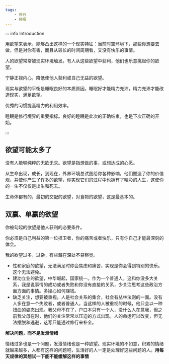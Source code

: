 ```yaml
---
tags:
    - 修行
    - 睡眠
---
```


::: info Introduction

用欲望来表示，能够凸出这样的一个现实特征：当前时空环境下，那些你想要去做，但是对你有害，而且从较长的时间周期看，又没有快乐的事情。

人的欲望常常被现实环境触发。有人从这些欲望中获利，他们也乐意挑起你的欲望。

宁静正视内心，降低使他人获利或自己无益的欲望。

现实与欲望的平衡是睡眠良好的本质原因。睡眠好才能精力充沛，精力充沛才能改造现实，满足欲望。

优秀的习惯提高精力的利用效率。

睡眠是修行境界的重要指标。良好的睡眠是此次的正确结束，也是下次正确的开始。

:::

## 欲望可能太多了

没有人能够纯粹的无欲无求。欲望是指想做的事，或想达成的心愿。

从生命出现，成长，到现在，外界环境总试图给你各种影响，他们塑造了你的价值观，并使你产生了许多的欲望，你实现它们的过程中也拥有了精彩的人生，这使你的一生不仅仅是出生和死去。

生命体都有的，最初的交配的欲望，对食物的欲望，这是最基本的。


## 双赢、单赢的欲望

你被勾起的欲望是他人获利的必要条件。

你必须是自己利益的第一位捍卫者，你的痛苦或者快乐，只有你自己才能最深刻的体会。

我的欲望过多，过杂，有些藏在深处不易察觉。

- 性和家庭的欲望，无法满足时你会焦虑和痛苦，实现是你会得到特别的快乐。这个无法避免。
- 建功立业的欲望，中华崛起，国家统一。作为一个普通人，这和你没多大关系，我是说事情的成功或者失败和你没有直接的关系，少关注思考这些政治方面方面的事情。多操心如何赚钱。
- 缺乏关注，想要被重视。人是社会关系的集合，社会有丛林法则的一面。没有人多在意一个失败者，或者普通人，当这样的人被重视的时候，他只会以一种扭曲的姿态出现。我父母不在了，户口本只有一个人，没什么人在意我，但之前我父母在时，他们的关注常常以压迫的方式出现。人的命运可以改变，但无法摆脱和逃避，这写只能通过修行来补全。

**解决问题，而不是发泄情绪**

情绪过多也是一个问题，发泄情绪也是一种欲望。现实环境的不如意，积累的情绪就越来越多，人都有这样的问题吧，生活好的人一定是处理好这些问题的人。**用每天规律的冥想试一下能不能缓解这样的事情**



